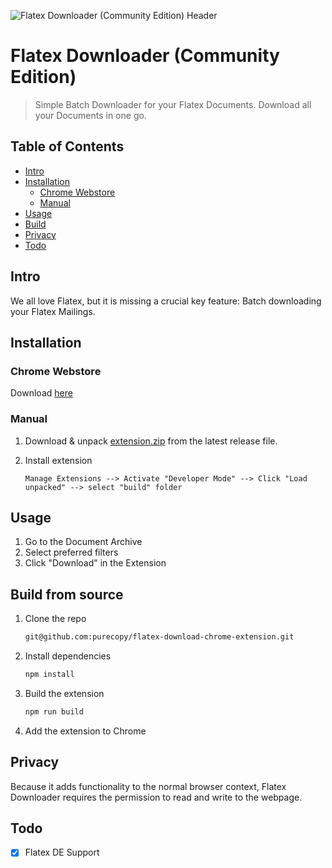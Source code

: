 ![Flatex Downloader (Community Edition) Header](https://github.com/purecopy/flatex-download-chrome-extension/blob/main/raw/repo-header.png)

# Flatex Downloader (Community Edition)

> Simple Batch Downloader for your Flatex Documents.
> Download all your Documents in one go.

## Table of Contents

- [Intro](#intro)
- [Installation](#installation)
  - [Chrome Webstore](#chrome-webstore)
  - [Manual](#manual)
- [Usage](#usage)
- [Build](#build-from-source)
- [Privacy](#privacy)
- [Todo](#todo)

## Intro

We all love Flatex, but it is missing a crucial key feature: Batch downloading your Flatex Mailings.

## Installation

### Chrome Webstore

Download [here](https://chrome.google.com/webstore/detail/flatex-downloader-communi/caodakaebfjohdpppfginjfeiopakjek)

### Manual

1. Download & unpack [extension.zip](https://github.com/purecopy/flatex-download-chrome-extension/releases/download/v1.0.2/extension.zip) from the latest release file.

2. Install extension
   ```
   Manage Extensions --> Activate "Developer Mode" --> Click "Load unpacked" --> select "build" folder
   ```

## Usage

1. Go to the Document Archive
2. Select preferred filters
3. Click "Download" in the Extension

## Build from source

1. Clone the repo

   ```bash
   git@github.com:purecopy/flatex-download-chrome-extension.git
   ```

2. Install dependencies

   ```bash
   npm install
   ```

3. Build the extension

   ```bash
   npm run build
   ```

4. Add the extension to Chrome

## Privacy

Because it adds functionality to the normal browser context, Flatex Downloader requires the permission to read and write to the webpage.

## Todo

- [x] Flatex DE Support
